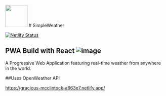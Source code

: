 <img src="https://i.ibb.co/47YYfy7/logo.png" width="70" height="70"> # SimpleWeather

[![Netlify Status](https://api.netlify.com/api/v1/badges/60b07afd-c253-4f8e-8d42-9d50ff84ee35/deploy-status)](https://app.netlify.com/sites/gracious-mcclintock-a663e7/deploys)


## PWA Build with React ![image](https://user-images.githubusercontent.com/28201707/120180155-49bdf700-c1c0-11eb-858d-f1e0ac3483f2.png)

A Progressive Web Application featuring real-time weather from anywhere in the world.

##Uses OpenWeather API

https://gracious-mcclintock-a663e7.netlify.app/


